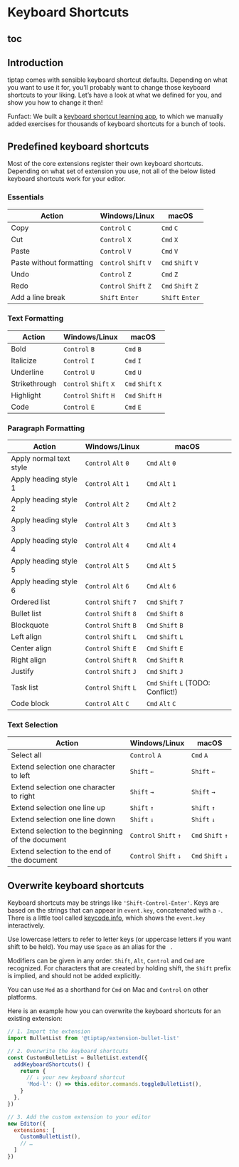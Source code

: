 # Keyboard Shortcuts

## toc

## Introduction
tiptap comes with sensible keyboard shortcut defaults. Depending on what you want to use it for, you’ll probably want to change those keyboard shortcuts to your liking. Let’s have a look at what we defined for you, and show you how to change it then!

Funfact: We built a [keyboard shortcut learning app](https://mouseless.app), to which we manually added exercises for thousands of keyboard shortcuts for a bunch of tools.

## Predefined keyboard shortcuts
Most of the core extensions register their own keyboard shortcuts. Depending on what set of extension you use, not all of the below listed keyboard shortcuts work for your editor.

### Essentials
| Action                   | Windows/Linux                   | macOS                       |
| ------------------------ | ------------------------------- | --------------------------- |
| Copy                     | `Control`&nbsp;`C`              | `Cmd`&nbsp;`C`              |
| Cut                      | `Control`&nbsp;`X`              | `Cmd`&nbsp;`X`              |
| Paste                    | `Control`&nbsp;`V`              | `Cmd`&nbsp;`V`              |
| Paste without formatting | `Control`&nbsp;`Shift`&nbsp;`V` | `Cmd`&nbsp;`Shift`&nbsp;`V` |
| Undo                     | `Control`&nbsp;`Z`              | `Cmd`&nbsp;`Z`              |
| Redo                     | `Control`&nbsp;`Shift`&nbsp;`Z` | `Cmd`&nbsp;`Shift`&nbsp;`Z` |
| Add a line break         | `Shift`&nbsp;`Enter`            | `Shift`&nbsp;`Enter`        |

### Text Formatting
| Action        | Windows/Linux                   | macOS                       |
| ------------- | ------------------------------- | --------------------------- |
| Bold          | `Control`&nbsp;`B`              | `Cmd`&nbsp;`B`              |
| Italicize     | `Control`&nbsp;`I`              | `Cmd`&nbsp;`I`              |
| Underline     | `Control`&nbsp;`U`              | `Cmd`&nbsp;`U`              |
| Strikethrough | `Control`&nbsp;`Shift`&nbsp;`X` | `Cmd`&nbsp;`Shift`&nbsp;`X` |
| Highlight     | `Control`&nbsp;`Shift`&nbsp;`H` | `Cmd`&nbsp;`Shift`&nbsp;`H` |
| Code          | `Control`&nbsp;`E`              | `Cmd`&nbsp;`E`              |

### Paragraph Formatting
| Action                  | Windows/Linux                   | macOS                       |
| ----------------------- | ------------------------------- | --------------------------- |
| Apply normal text style | `Control`&nbsp;`Alt`&nbsp;`0`   | `Cmd`&nbsp;`Alt`&nbsp;`0`   |
| Apply heading style 1   | `Control`&nbsp;`Alt`&nbsp;`1`   | `Cmd`&nbsp;`Alt`&nbsp;`1`   |
| Apply heading style 2   | `Control`&nbsp;`Alt`&nbsp;`2`   | `Cmd`&nbsp;`Alt`&nbsp;`2`   |
| Apply heading style 3   | `Control`&nbsp;`Alt`&nbsp;`3`   | `Cmd`&nbsp;`Alt`&nbsp;`3`   |
| Apply heading style 4   | `Control`&nbsp;`Alt`&nbsp;`4`   | `Cmd`&nbsp;`Alt`&nbsp;`4`   |
| Apply heading style 5   | `Control`&nbsp;`Alt`&nbsp;`5`   | `Cmd`&nbsp;`Alt`&nbsp;`5`   |
| Apply heading style 6   | `Control`&nbsp;`Alt`&nbsp;`6`   | `Cmd`&nbsp;`Alt`&nbsp;`6`   |
| Ordered list            | `Control`&nbsp;`Shift`&nbsp;`7` | `Cmd`&nbsp;`Shift`&nbsp;`7` |
| Bullet list             | `Control`&nbsp;`Shift`&nbsp;`8` | `Cmd`&nbsp;`Shift`&nbsp;`8` |
| Blockquote              | `Control`&nbsp;`Shift`&nbsp;`B` | `Cmd`&nbsp;`Shift`&nbsp;`B` |
| Left align              | `Control`&nbsp;`Shift`&nbsp;`L` | `Cmd`&nbsp;`Shift`&nbsp;`L` |
| Center align            | `Control`&nbsp;`Shift`&nbsp;`E` | `Cmd`&nbsp;`Shift`&nbsp;`E` |
| Right align             | `Control`&nbsp;`Shift`&nbsp;`R` | `Cmd`&nbsp;`Shift`&nbsp;`R` |
| Justify                 | `Control`&nbsp;`Shift`&nbsp;`J` | `Cmd`&nbsp;`Shift`&nbsp;`J` |
| Task list               | `Control`&nbsp;`Shift`&nbsp;`L` | `Cmd`&nbsp;`Shift`&nbsp;`L` (TODO: Conflict!) |
| Code block              | `Control`&nbsp;`Alt`&nbsp;`C`   | `Cmd`&nbsp;`Alt`&nbsp;`C`   |

<!--| Toggle task| `Control`&nbsp;`Enter` | `Cmd`&nbsp;`Enter` | -->

### Text Selection
| Action                                            | Windows/Linux                   | macOS                       |
| ------------------------------------------------- | ------------------------------- | --------------------------- |
| Select all                                        | `Control`&nbsp;`A`              | `Cmd`&nbsp;`A`              |
| Extend selection one character to left            | `Shift`&nbsp;`←`                | `Shift`&nbsp;`←`            |
| Extend selection one character to right           | `Shift`&nbsp;`→`                | `Shift`&nbsp;`→`            |
| Extend selection one line up                      | `Shift`&nbsp;`↑`                | `Shift`&nbsp;`↑`            |
| Extend selection one line down                    | `Shift`&nbsp;`↓`                | `Shift`&nbsp;`↓`            |
| Extend selection to the beginning of the document | `Control`&nbsp;`Shift`&nbsp;`↑` | `Cmd`&nbsp;`Shift`&nbsp;`↑` |
| Extend selection to the end of the document       | `Control`&nbsp;`Shift`&nbsp;`↓` | `Cmd`&nbsp;`Shift`&nbsp;`↓` |

## Overwrite keyboard shortcuts
Keyboard shortcuts may be strings like `'Shift-Control-Enter'`. Keys are based on the strings that can appear in `event.key`, concatenated with a `-`. There is a little tool called [keycode.info](https://keycode.info/), which shows the `event.key` interactively.

Use lowercase letters to refer to letter keys (or uppercase letters if you want shift to be held). You may use `Space` as an alias for the <code>&nbsp;</code>.

Modifiers can be given in any order. `Shift`, `Alt`, `Control` and `Cmd` are recognized. For characters that are created by holding shift, the `Shift` prefix is implied, and should not be added explicitly.

You can use `Mod` as a shorthand for `Cmd` on Mac and `Control` on other platforms.

Here is an example how you can overwrite the keyboard shortcuts for an existing extension:

```js
// 1. Import the extension
import BulletList from '@tiptap/extension-bullet-list'

// 2. Overwrite the keyboard shortcuts
const CustomBulletList = BulletList.extend({
  addKeyboardShortcuts() {
    return {
      // ↓ your new keyboard shortcut
      'Mod-l': () => this.editor.commands.toggleBulletList(),
    }
  },
})

// 3. Add the custom extension to your editor
new Editor({
  extensions: [
    CustomBulletList(),
    // …
  ]
})
```
